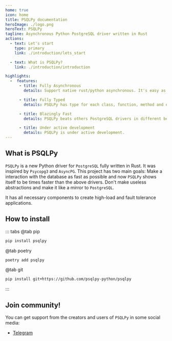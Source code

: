 ```yaml
---
home: true
icon: home
title: PSQLPy documentation
heroImage: ./logo.png
heroText: PSQLPy
tagline: Asynchronous Python PostgreSQL driver written in Rust
actions:
  - text: Let's start
    type: primary
    link: ./introduction/lets_start

  - text: What is PSQLPy?
    link: ./introduction/introduction

highlights:
  -  features:
      - title: Fully Asynchronous
        details: Support native rust/python asynchronous. It's easy as it seems.

      - title: Fully Typed
        details: PSQLPy has type for each class, function, method and etc.

      - title: Blazingly Fast
        details: PSQLPy beats others PostgreSQL drivers in different benchmarks.

      - title: Under active development
        details: PSQLPy is under active development.
---
```

## What is PSQLPy
`PSQLPy` is a new Python driver for `PostgreSQL` fully written in Rust. It was inspired by `Psycopg3` and `AsyncPG`.
This project has two main goals:
Make a interaction with the database as fast as possible and now `PSQLPy` shows itself to be times faster than the above drivers.
Don't make useless abstractions and make it like a mirror to `PostgreSQL`.

It has all necessary components to create high-load and fault tolerance applications.

## How to install
::: tabs
@tab pip

```bash
pip install psqlpy
```

@tab poetry

```bash
poetry add psqlpy
```

@tab git

```bash
pip install git+https://github.com/psqlpy-python/psqlpy
```

:::

## Join community!
You can get support from the creators and users of `PSQLPy` in some social media:
- [Telegram](https://t.me/+f3Y8mYKgXxhmYThi)